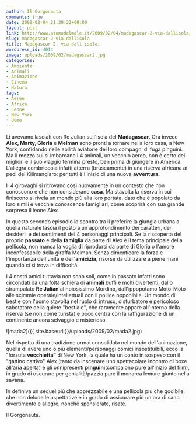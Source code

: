 ```yaml
---
author: Il Gorgonauta
comments: true
date: 2009-02-04 21:30:22+00:00
layout: post
link: http://www.atomodelmale.it/2009/02/04/madagascar-2-via-dallisola/
slug: madagascar-2-via-dallisola
title: Madagascar 2, via dall'isola.
wordpress_id: 4014
image: uploads/2009/02/madagascar2.jpg
categories:
- Ambiente
- Animali
- Animazione
- Cinema
- Natura
tags:
- Aereo
- Africa
- Leone
- New York
- Uomo
---
```


Li avevamo lasciati con Re Julian sull'isola del **Madagascar**. Ora invece **Alex, Marty, Gloria** e **Melman** sono pronti a tornare nella loro casa, a New York, confidando nelle abilità aviatorie dei loro compagni di fuga pinguini. Ma il mezzo sui si imbarcano i 4 animali, un vecchio aereo, non è certo dei migliori e il suo viaggio termina presto, ben prima di giungere in America. L'allegra combriccola infatti atterra (bruscamente) in una riserva africana ai pedi del Kilimangiaro: per tutti è l'inizio di una nuova **avventura**.

I  4 girovaghi si ritrovano così nuovamente in un contesto che non conoscono e che non considerano **casa**. Ma stavolta la riserva in cui finiscono si rivela un mondo più alla loro portata, dato che è popolato da loro simili e vecchie conoscenze famigliari, come scoprirà con sua grande sorpresa il leone Alex.

In questo secondo episodio lo scontro tra il preferire la giungla urbana a quella naturale lascia il posto a un approfondimento dei caratteri, dei desideri  e dei sentimenti dei 4 personaggi principali. Se la riscoperta del proprio **passato** e della **famiglia** da parte di Alex è il tema principale della pellicola, non manca la voglia di riprodursi da parte di Gloria o l'amore inconfessabile della giraffa Melman. Senza dimenticare la forza e l'importanza dell'unità e dell'**amicizia**, risorse da utilizzare a piene mani quando ci si trova in difficoltà.

I 4 nostri amici tuttavia non sono soli, come in passato infatti sono circondati da una folta schiera di **animali** buffi e molti divertenti, dallo strampalato **Re Julian** al noiosissimo Mordino, dall'ippopotamo Moto-Moto alle scimmie operaie/intellettuali con il pollice opponibile. Un mondo di bestie con l'uomo stavolta nel ruolo di intruso, disturbatore e pericoloso sabotatore della quiete "bestiale", che raramente appare all'interno della riserva (se non come turista) e poco centra con la raffigurazione di un continente ancora selvaggio e misterioso.

![mada2]({{ site.baseurl }}/uploads/2009/02/mada2.jpg)

Nel rispetto di una tradizione ormai consolidata nel mondo dell'animazione, quella di avere uno o più elementi/personaggi comici insostituibili, ecco la "forzuta **vecchietta"** di New York, la quale ha un conto in sospeso con il "gattino cattivo" Alex (tanto da inscenare uno spettacolare incontro di boxe all'aria aperta) e gli onnipresenti **pinguini**(compaiono pure all'inizio del film), in grado di oscurare per genialità/pazzia pure il monarca lemure giunto nella savana.

In definiva un sequel più che apprezzabile e una pellicola più che godibile, che non delude le aspettative e in grado di assicurare più un'ora di sano divertimento e allegre, nonchè spensierate, risate.

Il Gorgonauta.
